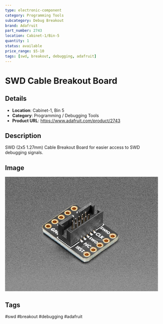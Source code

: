 ```yaml
---
type: electronic-component
category: Programming Tools
subcategory: Debug Breakout
brand: Adafruit
part_number: 2743
location: Cabinet-1/Bin-5
quantity: 1
status: available
price_range: $5-10
tags: [swd, breakout, debugging, adafruit]
---
```


# SWD Cable Breakout Board

## Details

- **Location**: Cabinet-1, Bin 5
- **Category**: Programming / Debugging Tools
- **Product URL**: https://www.adafruit.com/product/2743

## Description

SWD (2x5 1.27mm) Cable Breakout Board for easier access to SWD debugging signals.

## Image

![SWD Cable Breakout Board](../attachments/2743-05.jpg)

## Tags

#swd #breakout #debugging #adafruit
